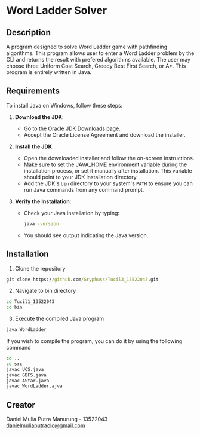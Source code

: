 # Word Ladder Solver

## Description

A program designed to solve Word Ladder game with pathfinding algorithms. This program allows user to enter a Word Ladder problem by the CLI and returns the result with prefered algorithms available. The user may choose three Uniform Cost Search, Greedy Best First Search, or A\*. This program is entirely written in Java.

## Requirements

To install Java on Windows, follow these steps:

1. **Download the JDK**:

   - Go to the [Oracle JDK Downloads page](https://www.oracle.com/java/technologies/javase-jdk11-downloads.html).
   - Accept the Oracle License Agreement and download the installer.

2. **Install the JDK**:

   - Open the downloaded installer and follow the on-screen instructions.
   - Make sure to set the JAVA_HOME environment variable during the installation process, or set it manually after installation. This variable should point to your JDK installation directory.
   - Add the JDK's `bin` directory to your system's `PATH` to ensure you can run Java commands from any command prompt.

3. **Verify the Installation**:
   - Check your Java installation by typing:
     ```cmd
     java -version
     ```
   - You should see output indicating the Java version.

## Installation

1. Clone the repository

```cmd
git clone https://github.com/Gryphuss/Tucil3_13522043.git
```

2. Navigate to bin directory

```cmd
cd Tucil1_13522043
cd bin
```

3. Execute the compiled Java program

```cmd
java WordLadder
```

If you wish to compile the program, you can do it by using the following command

```cmd
cd ..
cd src
javac UCS.java
javac GBFS.java
javac AStar.java
javac WordLadder.ajva
```

## Creator

Daniel Mulia Putra Manurung - 13522043  
danielmuliaputraolo@gmail.com
